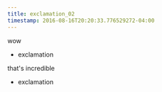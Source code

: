 ```yaml
---
title: exclamation_02
timestamp: 2016-08-16T20:20:33.776529272-04:00
---
```


wow
* exclamation

that's incredible
* exclamation
